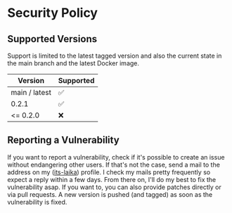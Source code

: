 # Security Policy

## Supported Versions

Support is limited to the latest tagged version and also the current state in the main branch and the latest Docker
image.

| Version       | Supported          |
|---------------|--------------------|
| main / latest | :white_check_mark: |
| 0.2.1         | :white_check_mark: |
| <= 0.2.0      | :x:                |

## Reporting a Vulnerability

If you want to report a vulnerability, check if it's possible to create an issue without endangering other users.
If that's not the case, send a mail to the address on my ([its-laika](https://github.com/its-laika)) profile.
I check my mails pretty frequently so expect a reply within a few days. From there on, I'll do my best to fix the 
vulnerability asap. If you want to, you can also provide patches directly or via pull requests. A new version is 
pushed (and tagged) as soon as the vulnerability is fixed. 
